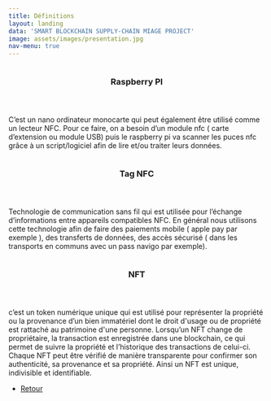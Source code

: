 ```yaml
---
title: Définitions
layout: landing
data: 'SMART BLOCKCHAIN SUPPLY-CHAIN MIAGE PROJECT'
image: assets/images/presentation.jpg
nav-menu: true
---
```


<!-- Main -->
<div id="main">

<!-- One -->

<!-- Two -->
<section id="two" class="spotlights">
	<section>
			<img src="{% link assets/images/Raspberry_Pi.jpg %}" alt="" data-position="center center" />
		<div class="content">
			<div class="inner">
				<header class="major">
					<h3>Raspberry PI</h3>
				</header>
				<p>C’est un nano ordinateur monocarte qui peut également être utilisé comme un lecteur NFC. Pour ce faire, on a besoin d’un module nfc ( carte d’extension ou module USB) puis le raspberry pi va scanner les puces nfc grâce à un script/logiciel afin de lire et/ou traiter leurs données. </p>
			</div>
		</div>
	</section>
	<section>
		<img src="{% link assets/images/NFC_tag.png %}" alt="" data-position="top center" />
		<div class="content">
			<div class="inner">
				<header class="major">
					<h3>Tag NFC</h3>
				</header>
				<p>Technologie de communication sans fil qui est utilisée pour l’échange d’informations entre appareils compatibles NFC. En général nous utilisons cette technologie afin de faire des paiements mobile ( apple pay par exemple ), des transferts de données, des accès sécurisé ( dans les transports en communs avec un pass navigo par exemple).
</p>
			</div>
		</div>
	</section>
	<section>
			<img src="{% link assets/images/nft.jpg %}" alt="" data-position="25% 25%" />
		<div class="content">
			<div class="inner">
				<header class="major">
					<h3>NFT</h3>
				</header>
				<p>c’est un token numérique unique qui est utilisé pour représenter la propriété ou la provenance d’un bien immatériel dont le droit d'usage ou de propriété est rattaché au patrimoine d'une personne. Lorsqu’un NFT change de propriétaire, la transaction est enregistrée dans une blockchain, ce qui permet de suivre la propriété et l’historique des transactions de celui-ci. Chaque NFT peut être vérifié de manière transparente pour confirmer son authenticité, sa provenance et sa propriété. Ainsi un NFT est unique, indivisible et identifiable.


 </p>
			</div>
		</div>
	</section>
</section>
<section id="three">
	<div class="inner">
			<ul class="actions">
			<li><a href="index.html" class="button next">Retour</a></li>
		</ul>
	</div>
</section>


</div>
